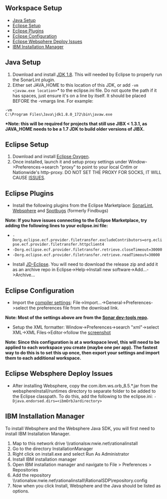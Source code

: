 ## Workspace Setup

* [Java Setup](#JavaSetup)
* [Eclipse Setup](#EclipseSetup)
* [Eclipse Plugins](#EclipsePlugins)
* [Eclipse Configuration](#EclipseConfiguration)
* [Eclipse Websphere Deploy Issues](#EclipseWebsphereDeployIssues)
* [IBM Installation Manager](#IBMInstallationManager)

## <a name="JavaSetup"></a>Java Setup

1.  Download and install [JDK 1.8](http://www.oracle.com/technetwork/java/javase/downloads/jdk8-downloads-2133151.html). This will needed by Eclipse to properly run the SonarLint plugin.
1.  Either set JAVA_HOME to this location of this JDK, or add `-vm <javaw.exe location>`\* to the eclipse.ini file. Do not quote the path if it has spaces, just ensure it's on a line by itself. It should be placed BEFORE the -vmargs line. For example:

```
-vm
C:\Program Files\Java\jdk1.8.0_172\bin\javaw.exe
```

**\*Note: this will be required for projects that still use JIBX < 1.3.1, as JAVA_HOME needs to be a 1.7 JDK to build older versions of JIBX.**

## <a name="EclipseSetup"></a>Eclipse Setup

1.  Download and install [Eclipse Oxygen](https://www.eclipse.org/downloads/download.php?file=/technology/epp/downloads/release/oxygen/3a/eclipse-jee-oxygen-3a-win32-x86_64.zip&mirror_id=492).
2.  Once installed, launch it and setup proxy settings under Window->Preferences->search "proxy" to point to your local Cntlm or Nationwide's http-proxy. DO NOT SET THE PROXY FOR SOCKS, IT WILL CAUSE [ISSUES](https://stackoverflow.com/questions/5857499/how-do-i-have-to-configure-the-proxy-settings-so-eclipse-can-download-new-plugin).

## <a name="EclipsePlugins"></a>Eclipse Plugins

* Install the following plugins from the Eclipse Marketplace: [SonarLint](https://marketplace.eclipse.org/content/sonarlint), [Websphere](https://marketplace.eclipse.org/content/ibm-websphere-application-server-v85x-developer-tools) and [Spotbugs](https://marketplace.eclipse.org/content/spotbugs-eclipse-plugin) (formerly Findbugs)

**Note: If you have issues connecting to the Eclipse Marketplace, try adding the following lines to your eclipse.ini file:**

* `-Dorg.eclipse.ecf.provider.filetransfer.excludeContributors=org.eclipse.ecf.provider.filetransfer.httpclient4`
* `-Dorg.eclipse.ecf.provider.filetransfer.retrieve.closeTimeout=30000`
* `-Dorg.eclipse.ecf.provider.filetransfer.retrieve.readTimeout=30000`

- Install [JD-Eclipse](http://jd.benow.ca/). You will need to download the release zip and add it as an archive repo in Eclipse->Help->Install new software->Add...->Archive...

## <a name="EclipseConfiguration"></a>Eclipse Configuration

* Import the [compiler settings](https://github.nwie.net/Nationwide/EDS-Apps/blob/master/workspace-setup/eclipsePrefs.epf): File->Import...->General->Preferences->select the preferences file from the download link.

**Note: Most of the settings above are from the [Sonar dev-tools repo](https://github.com/SonarSource/sonar-developer-toolset).**

* Setup the XML formatter: Window->Preferences->search "xml"->select XML->XML Files->Editor->follow the [screenshot](https://github.nwie.net/Nationwide/EDS-Apps/blob/master/workspace-setup/eclipseXmlSettings.png)

**Note: Since this configuration is at a workspace level, this will need to be applied to each workspace you create (maybe one per app). The fastest way to do this is to set this up once, then export your settings and import them to each additional workspace.**

## <a name="EclipseWebsphereDeployIssues"></a>Eclipse Websphere Deploy Issues

* After installing Websphere, copy the com.ibm.ws.orb_8.5.\*.jar from the websphereInstall/runtimes directory to separate folder to be added to the Eclipse classpath. To do this, add the following to the eclipse.ini: `-Djava.endorsed.dirs=<ibmOrbJardirectory>`

## <a name="IBMInstallationManager"></a>IBM Installation Manager

 To install Websphere and the Websphere Java SDK, you will first need to install IBM Installation Manager.
   1. Map to this network drive \\\rationalsw.nwie.net\rationalinstall
   2. Go to the directory InstallationManager
   3. Right click on install.exe and select Run As Administrator
   4. Install IBM installation manager
   5. Open IBM installation manager and navigate to File > Preferences > Repositories
   6. Add the repository \\\rationalsw.nwie.net\rationalinstall\RationalSDP\repository.config
   7. Now when you click Install, Websphere and the Java should be listed as options.

